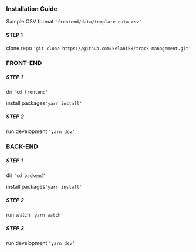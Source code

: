 ### Installation Guide

Sample CSV format  `'frontend/data/template-data.csv'`

#### STEP 1

clone repo `'git clone https://github.com/kelanik8/track-management.git'`

### FRONT-END

##### STEP 1
dir `'cd frontend'`

install packages`'yarn install'`

##### STEP 2

run development `'yarn dev'`



### BACK-END

##### STEP 1
dir `'cd backend'`

install packages`'yarn install'`

##### STEP 2

run watch `'yarn watch'`

##### STEP 3

run development `'yarn dev'`

